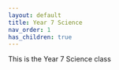 ```yaml
---
layout: default
title: Year 7 Science
nav_order: 1
has_children: true
---
```

This is the Year 7 Science class
